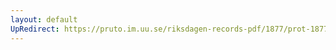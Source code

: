 ```yaml
---
layout: default
UpRedirect: https://pruto.im.uu.se/riksdagen-records-pdf/1877/prot-1877--fk--030/prot-1877--fk--030_038.pdf
---
```

